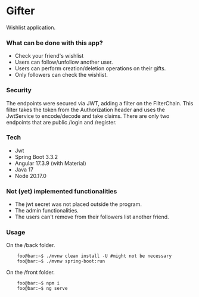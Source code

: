 # Gifter
Wishlist application.
### What can be done with this app?
- Check your friend's wishlist 
- Users can follow/unfollow another user.
- Users can perform creation/deletion operations on their gifts.
- Only followers can check the wishlist.

### Security 
The endpoints were secured via JWT, adding a filter on the FilterChain.
This filter takes the token from the Authorization header and uses the JwtService to encode/decode and
take claims.
There are only two endpoints that are public /login and /register.

### Tech
- Jwt
- Spring Boot 3.3.2
- Angular 17.3.9 (with Material)
- Java 17
- Node 20.17.0

### Not (yet) implemented functionalities
- The jwt secret was not placed outside the program.
- The admin functionalities.
- The users can't remove from their followers list another friend.

### Usage
On the /back folder. 
```console
    foo@bar:~$ ./mvnw clean install -U #might not be necessary
    foo@bar:~$ ./mvnw spring-boot:run
```

On the /front folder.
```console
    foo@bar:~$ npm i 
    foo@bar:~$ ng serve
```

